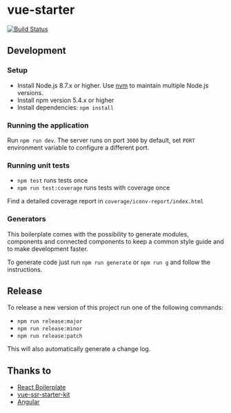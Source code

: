 # vue-starter

[![Build Status](https://travis-ci.org/devCrossNet/vue-starter.svg?branch=master)](https://travis-ci.org/devCrossNet/vue-starter)

## Development

### Setup

- Install Node.js 8.7.x or higher. Use [nvm](https://github.com/creationix/nvm) to maintain multiple Node.js versions.
- Install npm version 5.4.x or higher
- Install dependencies: `npm install`

### Running the application

Run `npm run dev`. The server runs on port `3000` by default, set `PORT` environment variable to configure a different port.

### Running unit tests

- `npm test` runs tests once
- `npm run test:coverage` runs tests with coverage once

Find a detailed coverage report in `coverage/iconv-report/index.html`

### Generators

This boilerplate comes with the possibility to generate modules, components and connected components to keep a common style guide and to make development faster.

To generate code just run `npm run generate` or `npm run g` and follow the instructions.

## Release

To release a new version of this project run one of the following commands:

- `npm run release:major`
- `npm run release:minor`
- `npm run release:patch`

This will also automatically generate a change log.

## Thanks to

- [React Boilerplate](https://github.com/react-boilerplate/react-boilerplate)
- [vue-ssr-starter-kit](https://github.com/doabit/vue-ssr-starter-kit)
- [Angular](https://github.com/angular/angular)
